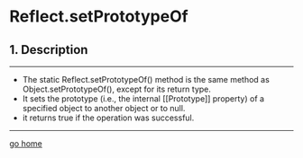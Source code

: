 # Reflect.setPrototypeOf

## 1. Description

---

- The static Reflect.setPrototypeOf() method is the same method as Object.setPrototypeOf(), except for its return type.
- It sets the prototype (i.e., the internal [[Prototype]] property) of a specified object to another object or to null.
- it returns true if the operation was successful.
  
---

[go home](../Reflect.md)
